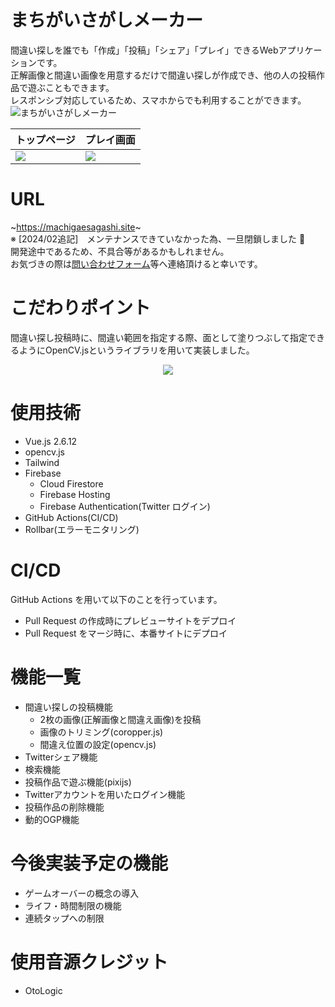 
# まちがいさがしメーカー

間違い探しを誰でも「作成」「投稿」「シェア」「プレイ」できるWebアプリケーションです。<br>
正解画像と間違い画像を用意するだけで間違い探しが作成でき、他の人の投稿作品で遊ぶこともできます。<br>
レスポンシブ対応しているため、スマホからでも利用することができます。
![まちがいさがしメーカー](https://user-images.githubusercontent.com/75305753/122679072-5dd7a000-d224-11eb-92b6-5de9b6b55beb.gif)

|トップページ|プレイ画面|
|---|---|
|![](https://user-images.githubusercontent.com/75305753/120919307-d5211600-c6f3-11eb-89b3-efcdf7c40018.jpg)|![](https://user-images.githubusercontent.com/75305753/120919351-17e2ee00-c6f4-11eb-8cb0-2294a125e04f.jpg)|

# URL

~https://machigaesagashi.site~ <br>
※ [2024/02追記]　メンテナンスできていなかった為、一旦閉鎖しました 🙇 <br>
開発途中であるため、不具合等があるかもしれません。<br>
お気づきの際は[問い合わせフォーム](https://docs.google.com/forms/d/e/1FAIpQLSdHpcv83hmHh9XvRN5a35k-aEQ7UbGYJ93s5YDHQkUNkwERkw/viewform)等へ連絡頂けると幸いです。

# こだわりポイント

間違い探し投稿時に、間違い範囲を指定する際、面として塗りつぶして指定できるようにOpenCV.jsというライブラリを用いて実装しました。

<p align="center">
  <img src="https://user-images.githubusercontent.com/75305753/137131752-78411365-bc19-4674-93b2-42ca83e72dae.gif" />
</p>

# 使用技術
- Vue.js 2.6.12
- opencv.js
- Tailwind
- Firebase
  - Cloud Firestore
  - Firebase Hosting
  - Firebase Authentication(Twitter ログイン)
- GitHub Actions(CI/CD)
- Rollbar(エラーモニタリング)

# CI/CD

GitHub Actions を用いて以下のことを行っています。
- Pull Request の作成時にプレビューサイトをデプロイ
- Pull Request をマージ時に、本番サイトにデプロイ

# 機能一覧

- 間違い探しの投稿機能
  - 2枚の画像(正解画像と間違え画像)を投稿
  - 画像のトリミング(coropper.js)
  - 間違え位置の設定(opencv.js)
- Twitterシェア機能
- 検索機能
- 投稿作品で遊ぶ機能(pixijs)
- Twitterアカウントを用いたログイン機能
- 投稿作品の削除機能
- 動的OGP機能

# 今後実装予定の機能
- ゲームオーバーの概念の導入
- ライフ・時間制限の機能
- 連続タップへの制限

# 使用音源クレジット
- OtoLogic
